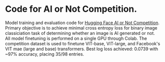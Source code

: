 # Code for AI or Not Competition.
Model training and evaluation code for [Hugging Face AI or Not Competition](https://huggingface.co/spaces/competitions/aiornot). Primary objective is to achieve minimal cross entropy loss for binary image classiciation task of determining whether an image is AI generated or not. All model finetuning is performed on a single GPU through Colab. The competition dataset is used to finetune VIT-base, VIT-large, and Facebook's VIT mae (large and base) transformers. Best log loss achieved: $0.0739$ with ~97% accuracy, placing 35/98 entries. 
